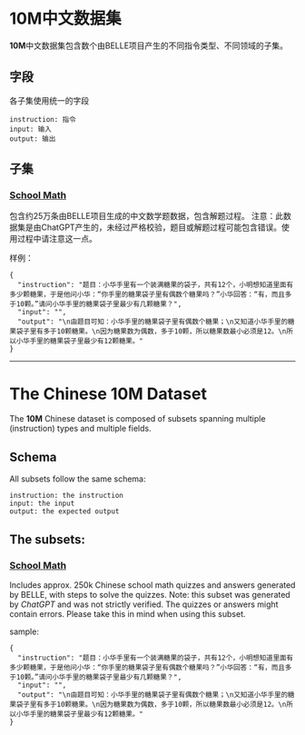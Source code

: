 # 10M中文数据集

**10M**中文数据集包含数个由BELLE项目产生的不同指令类型、不同领域的子集。

## 字段
各子集使用统一的字段
```
instruction: 指令
input: 输入
output: 输出
```

## 子集

### [School Math](https://huggingface.co/datasets/BelleGroup/school_math_0.25M)
包含约25万条由BELLE项目生成的中文数学题数据，包含解题过程。
注意：此数据集是由ChatGPT产生的，未经过严格校验，题目或解题过程可能包含错误。使用过程中请注意这一点。

样例：
```
{
  "instruction": "题目：小华手里有一个装满糖果的袋子，共有12个，小明想知道里面有多少颗糖果，于是他问小华：“你手里的糖果袋子里有偶数个糖果吗？”小华回答：“有，而且多于10颗。”请问小华手里的糖果袋子里最少有几颗糖果？",
  "input": "",
  "output": "\n由题目可知：小华手里的糖果袋子里有偶数个糖果；\n又知道小华手里的糖果袋子里有多于10颗糖果。\n因为糖果数为偶数，多于10颗，所以糖果数最小必须是12。\n所以小华手里的糖果袋子里最少有12颗糖果。"
}
```

***

# The Chinese 10M Dataset

The **10M** Chinese dataset is composed of subsets spanning multiple (instruction) types and multiple fields.

## Schema
All subsets follow the same schema:
```
instruction: the instruction
input: the input
output: the expected output
```

## The subsets:

### [School Math](https://huggingface.co/datasets/BelleGroup/school_math_0.25M)
Includes approx. 250k Chinese school math quizzes and answers generated by BELLE, with steps to solve the quizzes.
Note: this subset was generated by *ChatGPT* and was not strictly verified. The quizzes or answers might contain errors. Please take this in mind when using this subset.

sample:
```
{
  "instruction": "题目：小华手里有一个装满糖果的袋子，共有12个，小明想知道里面有多少颗糖果，于是他问小华：“你手里的糖果袋子里有偶数个糖果吗？”小华回答：“有，而且多于10颗。”请问小华手里的糖果袋子里最少有几颗糖果？",
  "input": "",
  "output": "\n由题目可知：小华手里的糖果袋子里有偶数个糖果；\n又知道小华手里的糖果袋子里有多于10颗糖果。\n因为糖果数为偶数，多于10颗，所以糖果数最小必须是12。\n所以小华手里的糖果袋子里最少有12颗糖果。"
}
```